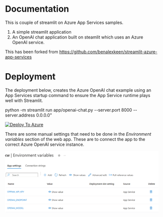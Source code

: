 # Documentation

This is couple of streamlit on Azure App Services samples.
1. A simple streamlit application
2. An OpenAI chat application built on steamlit which uses an Azure OpenAI service.

This has been forked from https://github.com/benalexkeen/streamlit-azure-app-services

# Deployment

The deployment below, creates the Azure OpenAI chat example using an App Services startup command to ensure the App Service runtime plays well with Streamlit.

python -m streamlit run app/openai-chat.py --server.port 8000 --server.address 0.0.0.0"

[![Deploy To Azure](https://aka.ms/deploytoazurebutton)](https://portal.azure.com/#create/Microsoft.Template/uri/https%3A%2F%2Fraw.githubusercontent.com%2Fjometzg%2Fstreamlit-azure-app-services%2Fmain%2Fazuredeploy.json)

There are some manual settings that need to be done in the *Environment variables* section of the web app. These are to connect the app to the correct Azure OpenAI service instance.

![alt text](./app-service-streamlit-openai-settings.png "App Service Environment Variables")
